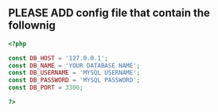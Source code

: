 ## PLEASE ADD config file that contain the follownig

``` php
<?php

const DB_HOST = '127.0.0.1';
const DB_NAME = 'YOUR DATABASE NAME';
const DB_USERNAME = 'MYSQL USERNAME';
const DB_PASSWORD = 'MYSQL PASSWORD';
const DB_PORT = 3306;

?>
```